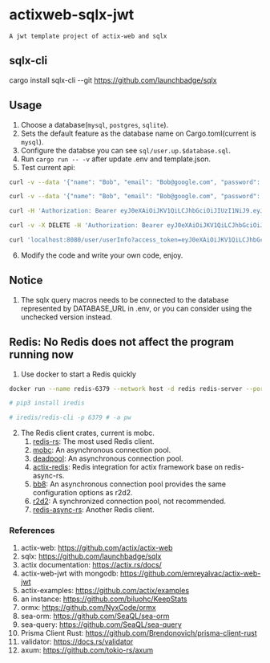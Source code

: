 # actixweb-sqlx-jwt
    A jwt template project of actix-web and sqlx

## sqlx-cli
cargo install sqlx-cli --git https://github.com/launchbadge/sqlx

## Usage

1. Choose a database(`mysql`, `postgres`, `sqlite`).
2. Sets the default feature as the database name on Cargo.toml(current is `mysql`).
3. Configure the databse you can see `sql/user.up.$database.sql`.
4. Run `cargo run -- -v` after update .env and template.json.
5. Test current api:
```sh
curl -v --data '{"name": "Bob", "email": "Bob@google.com", "password": "Bobpass"}' -H "Content-Type: application/json" -X POST localhost:8080/user/register

curl -v --data '{"name": "Bob", "email": "Bob@google.com", "password": "Bobpass"}' -H "Content-Type: application/json" -X POST localhost:8080/user/login

curl -H 'Authorization: Bearer eyJ0eXAiOiJKV1QiLCJhbGciOiJIUzI1NiJ9.eyJzdWIiOiJCb2IiLCJleHAiOjE1OTEyNDYwOTR9.O1dbYu3tqiIi6I8OUlixLuj9dp-1tLl4mjmXZ0ve6uo' localhost:8080/user/userInfo

curl -v -X DELETE -H 'Authorization: Bearer eyJ0eXAiOiJKV1QiLCJhbGciOiJIUzI1NiJ9.eyJzdWIiOiJCb2IiLCJleHAiOjE1OTEyNDYwOTR9.O1dbYu3tqiIi6I8OUlixLuj9dp-1tLl4mjmXZ0ve6uo' localhost:8080/user/delete/Bob 

curl 'localhost:8080/user/userInfo?access_token=eyJ0eXAiOiJKV1QiLCJhbGciOiJIUzI1NiJ9.eyJzdWIiOiJCb2IiLCJleHAiOjE1OTEyNTYxNDd9.zJKlZOozYfq-xMXO89kjUyme6SA8_eziacqt5gvXj2U'
```
6. Modify the code and write your own code, enjoy.

## Notice
1. The sqlx query macros needs to be connected to the database represented by DATABASE_URL in .env, or you can consider using the unchecked version instead.

## Redis: No Redis does not affect the program running now
1. Use docker to start a Redis quickly
```bash
docker run --name redis-6379 --network host -d redis redis-server --port 6379 --bind 127.0.0.1 --appendonly  no  # --requirepass pw

# pip3 install iredis

# iredis/redis-cli -p 6379 # -a pw
```
2. The Redis client crates, current is mobc.
    1. [redis-rs](https://github.com/mitsuhiko/redis-rs): The most used Redis client.
    1. [mobc](https://github.com/importcjj/mobc): An asynchronous connection pool.
    1. [deadpool](https://github.com/bikeshedder/deadpool): An asynchronous connection pool.
    1. [actix-redis](https://github.com/actix/actix-extras/tree/master/actix-redis): Redis integration for actix framework base on redis-async-rs.
    1. [bb8](https://crates.io/crates/bb8): An asynchronous connection pool provides the same configuration options as r2d2.
    2. [r2d2](https://github.com/sfackler/r2d2): A synchronized connection pool, not recommended.
    3. [redis-async-rs](https://github.com/benashford/redis-async-rs): Another Redis client.

### References
1. actix-web: https://github.com/actix/actix-web
2. sqlx: https://github.com/launchbadge/sqlx
2. actix documentation: https://actix.rs/docs/
2. actix-web-jwt with mongodb: https://github.com/emreyalvac/actix-web-jwt
2. actix-examples: https://github.com/actix/examples
2. an instance: https://github.com/biluohc/KeepStats
3. ormx: https://github.com/NyxCode/ormx
3. sea-orm: https://github.com/SeaQL/sea-orm
3. sea-query: https://github.com/SeaQL/sea-query
4. Prisma Client Rust: https://github.com/Brendonovich/prisma-client-rust
5. validator: https://docs.rs/validator
6. axum: https://github.com/tokio-rs/axum
